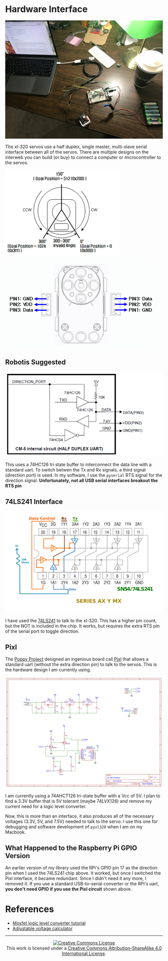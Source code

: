 # Hardware Interface

![](../pics/my_test.jpg)

The xl-320 servos use a half duplex, single master, multi-slave
serial interface between all of the servos. There are multiple designs on the interweb
you can build (or buy) to connect a computer or microcontroller to the servos.

![](../../pics/servo_angles.png)

![](../../pics/xl320_2.png)

## Robotis Suggested

![](../../pics/circuit-old.png)

This uses a 74HC126 tri state buffer to interconnect the data line with a standard uart.
To switch betwen the Tx and Rx signals, a third signal (direction port) is used. In my
software, I use the `pyserial` RTS signal for the direction signal. **Unfortunately, 
not all USB serial interfaces breakout the RTS pin**

## 74LS241 Interface

![](../../pics/circuit.png)

I have used the [74LS241](http://savageelectronics.blogspot.com/2011/01/arduino-y-dynamixel-ax-12.html)
to talk to the xl-320. This has a higher pin count, but the NOT is included in the chip. It works, but 
requires the extra RTS pin of the serial port to toggle direction.

## Pixl

The [Poppy Project](https://www.poppy-project.org) designed an ingenious board call [Pixl](https://github.com/poppy-project/pixl)
that allows a standard uart (without the extra direction pin) to talk to the servos.
This is the hardware design I am currently using.

![](./pics/power-board.png)

I am currently using a 74AHCT126 tri-state buffer with a Vcc of 5V. I plan to find
a 3.3V buffer that is 5V tolerant (maybe 74LVX126) and remove my current need for
a logic level converter.

Now, this is more than an interface, it also produces all of the necessary voltages
(3.3V, 5V, and 7.5V) needed to talk to the servo. I use this one for debugging and
software development of `pyxl320` when I am on my Macbook. 

## What Happened to the Raspberry Pi GPIO Version

An earlier version of my library used the RPi's GPIO pin 17 as the direction pin when
I used the 74LS241 chip above. It worked, but once I switched the Pixl interface, it
became redundant. Since I didn't need it any more, I removed it. If you use a standard
USB-to-serial converter or the RPi's uart, **you don't need GPIO if you use the Pixl
circuit** shown above.

# References

- [Mosfet logic level converter tutorial](https://learn.sparkfun.com/tutorials/bi-directional-logic-level-converter-hookup-guide)
- [Adjustable voltage calculator](http://www.reuk.co.uk/wordpress/electric-circuit/lm317-voltage-calculator/)

---

<p align="center">
	<a rel="license" href="http://creativecommons.org/licenses/by-sa/4.0/">
		<img alt="Creative Commons License"  src="https://i.creativecommons.org/l/by-sa/4.0/88x31.png" />
	</a>
	<br />This work is licensed under a <a rel="license" href="http://creativecommons.org/licenses/by-sa/4.0/">Creative Commons Attribution-ShareAlike 4.0 International License</a>.
</p>
